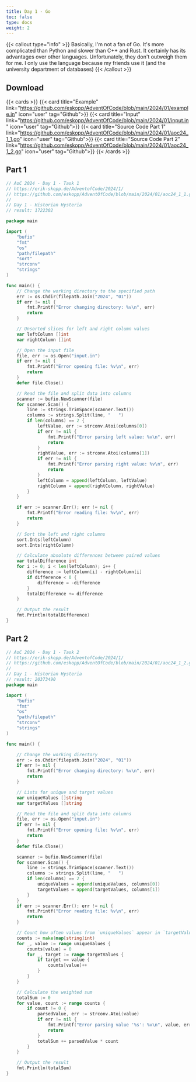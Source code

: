 ```yaml
---
title: Day 1 - Go 
toc: false
type: docs
weight: 2
---
```


{{< callout type="info" >}}
Basically, I'm not a fan of Go. It's more complicated than Python and slower than C++ and Rust. It certainly has its advantages over other languages. Unfortunately, they don't outweigh them for me. I only use the language because my friends use it (and the university department of databases)
{{< /callout >}}

## Download 
{{< cards >}}
{{< card title="Example" link="https://github.com/eskopp/AdventOfCode/blob/main/2024/01/example.in" icon="user" tag="Github">}}
{{< card title="Input" link="https://github.com/eskopp/AdventOfCode/blob/main/2024/01/input.in" icon="user" tag="Github">}}
{{< card title="Source Code Part 1" link="https://github.com/eskopp/AdventOfCode/blob/main/2024/01/aoc24_1_1.go" icon="user" tag="Github">}}
{{< card title="Source Code Part 2" link="https://github.com/eskopp/AdventOfCode/blob/main/2024/01/aoc24_1_2.go" icon="user" tag="Github">}}
{{< /cards >}}


## Part 1

```go {linenos=table,linenostart=1}
// AoC 2024 - Day 1 - Task 1
// https://erik-skopp.de/AdventofCode/2024/1/
// https://github.com/eskopp/AdventOfCode/blob/main/2024/01/aoc24_1_1.go
//
// Day 1 - Historian Hysteria
// result: 1722302

package main

import (
	"bufio"
	"fmt"
	"os"
	"path/filepath"
	"sort"
	"strconv"
	"strings"
)

func main() {
	// Change the working directory to the specified path
	err := os.Chdir(filepath.Join("2024", "01"))
	if err != nil {
		fmt.Printf("Error changing directory: %v\n", err)
		return
	}

	// Unsorted slices for left and right column values
	var leftColumn []int
	var rightColumn []int

	// Open the input file
	file, err := os.Open("input.in")
	if err != nil {
		fmt.Printf("Error opening file: %v\n", err)
		return
	}
	defer file.Close()

	// Read the file and split data into columns
	scanner := bufio.NewScanner(file)
	for scanner.Scan() {
		line := strings.TrimSpace(scanner.Text())
		columns := strings.Split(line, "   ")
		if len(columns) == 2 {
			leftValue, err := strconv.Atoi(columns[0])
			if err != nil {
				fmt.Printf("Error parsing left value: %v\n", err)
				return
			}
			rightValue, err := strconv.Atoi(columns[1])
			if err != nil {
				fmt.Printf("Error parsing right value: %v\n", err)
				return
			}
			leftColumn = append(leftColumn, leftValue)
			rightColumn = append(rightColumn, rightValue)
		}
	}

	if err := scanner.Err(); err != nil {
		fmt.Printf("Error reading file: %v\n", err)
		return
	}

	// Sort the left and right columns
	sort.Ints(leftColumn)
	sort.Ints(rightColumn)

	// Calculate absolute differences between paired values
	var totalDifference int
	for i := 0; i < len(leftColumn); i++ {
		difference := leftColumn[i] - rightColumn[i]
		if difference < 0 {
			difference = -difference
		}
		totalDifference += difference
	}

	// Output the result
	fmt.Println(totalDifference)
}
```


## Part 2 

```go {linenos=table,linenostart=1}
// AoC 2024 - Day 1 - Task 2
// https://erik-skopp.de/AdventofCode/2024/1/
// https://github.com/eskopp/AdventOfCode/blob/main/2024/01/aoc24_1_2.go
//
// Day 1 - Historian Hysteria
// result: 20373490
package main

import (
	"bufio"
	"fmt"
	"os"
	"path/filepath"
	"strconv"
	"strings"
)

func main() {

	// Change the working directory
	err := os.Chdir(filepath.Join("2024", "01"))
	if err != nil {
		fmt.Printf("Error changing directory: %v\n", err)
		return
	}

	// Lists for unique and target values
	var uniqueValues []string
	var targetValues []string

	// Read the file and split data into columns
	file, err := os.Open("input.in")
	if err != nil {
		fmt.Printf("Error opening file: %v\n", err)
		return
	}
	defer file.Close()

	scanner := bufio.NewScanner(file)
	for scanner.Scan() {
		line := strings.TrimSpace(scanner.Text())
		columns := strings.Split(line, "   ")
		if len(columns) == 2 {
			uniqueValues = append(uniqueValues, columns[0])
			targetValues = append(targetValues, columns[1])
		}
	}
	if err := scanner.Err(); err != nil {
		fmt.Printf("Error reading file: %v\n", err)
		return
	}

	// Count how often values from `uniqueValues` appear in `targetValues`
	counts := make(map[string]int)
	for _, value := range uniqueValues {
		counts[value] = 0
		for _, target := range targetValues {
			if target == value {
				counts[value]++
			}
		}
	}

	// Calculate the weighted sum
	totalSum := 0
	for value, count := range counts {
		if count != 0 {
			parsedValue, err := strconv.Atoi(value)
			if err != nil {
				fmt.Printf("Error parsing value '%s': %v\n", value, err)
				return
			}
			totalSum += parsedValue * count
		}
	}

	// Output the result
	fmt.Println(totalSum)
}

```